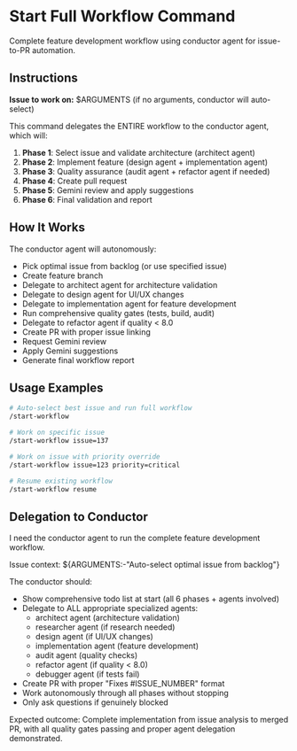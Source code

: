 # Start Full Workflow Command

Complete feature development workflow using conductor agent for issue-to-PR automation.

## Instructions

**Issue to work on:** $ARGUMENTS (if no arguments, conductor will auto-select)

This command delegates the ENTIRE workflow to the conductor agent, which will:
1. **Phase 1**: Select issue and validate architecture (architect agent)
2. **Phase 2**: Implement feature (design agent + implementation agent)
3. **Phase 3**: Quality assurance (audit agent + refactor agent if needed)
4. **Phase 4**: Create pull request
5. **Phase 5**: Gemini review and apply suggestions
6. **Phase 6**: Final validation and report

## How It Works

The conductor agent will autonomously:
- Pick optimal issue from backlog (or use specified issue)
- Create feature branch
- Delegate to architect agent for architecture validation
- Delegate to design agent for UI/UX changes
- Delegate to implementation agent for feature development
- Run comprehensive quality gates (tests, build, audit)
- Delegate to refactor agent if quality < 8.0
- Create PR with proper issue linking
- Request Gemini review
- Apply Gemini suggestions
- Generate final workflow report

## Usage Examples

```bash
# Auto-select best issue and run full workflow
/start-workflow

# Work on specific issue
/start-workflow issue=137

# Work on issue with priority override
/start-workflow issue=123 priority=critical

# Resume existing workflow
/start-workflow resume
```

## Delegation to Conductor

I need the conductor agent to run the complete feature development workflow.

Issue context: ${ARGUMENTS:-"Auto-select optimal issue from backlog"}

The conductor should:
- Show comprehensive todo list at start (all 6 phases + agents involved)
- Delegate to ALL appropriate specialized agents:
  - architect agent (architecture validation)
  - researcher agent (if research needed)
  - design agent (if UI/UX changes)
  - implementation agent (feature development)
  - audit agent (quality checks)
  - refactor agent (if quality < 8.0)
  - debugger agent (if tests fail)
- Create PR with proper "Fixes #ISSUE_NUMBER" format
- Work autonomously through all phases without stopping
- Only ask questions if genuinely blocked

Expected outcome: Complete implementation from issue analysis to merged PR, with all quality gates passing and proper agent delegation demonstrated.
